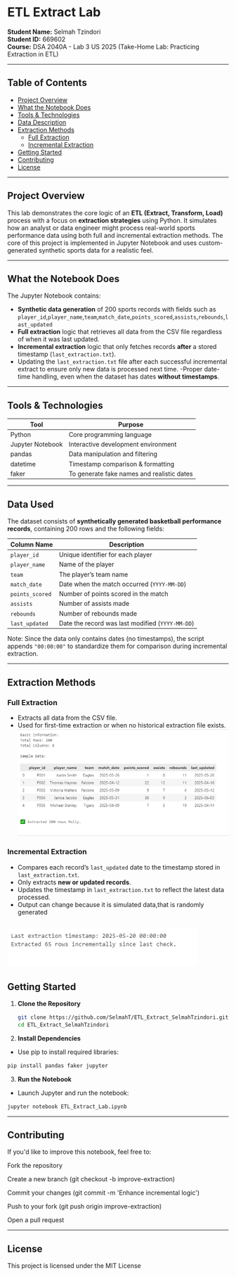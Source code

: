 # ETL Extract Lab

**Student Name:** Selmah Tzindori  
**Student ID:** 669602  
**Course:** DSA 2040A - Lab 3 US 2025 (Take-Home Lab: Practicing Extraction in ETL)

---
## Table of Contents

- [ Project Overview](#-project-overview)
- [ What the Notebook Does](#-what-the-notebook-does)
- [ Tools & Technologies](#-tools--technologies)
- [Data Description](#-data-description)
- [ Extraction Methods](#-extraction-methods)
  - [ Full Extraction](#-full-extraction)
  - [ Incremental Extraction](#-incremental-extraction)
- [ Getting Started](#-getting-started)
- [ Contributing](#-contributing)
- [ License](#-license)

---
## Project Overview


This lab demonstrates the core logic of an **ETL (Extract, Transform, Load)** process with a focus on **extraction strategies** using Python. It simulates how an analyst or data engineer might process real-world sports performance data using both full and incremental extraction methods. The core of this project is implemented in Jupyter Notebook and uses custom-generated synthetic sports data for a realistic feel.

---

## What the Notebook Does

The Jupyter Notebook contains:

- **Synthetic data generation** of 200 sports records with fields such as `player_id`,`player_name`,`team`,`match_date`,`points_scored`,`assists`,`rebounds`,`last_updated`
- **Full extraction** logic that retrieves all data from the CSV file regardless of when it was last updated.
- **Incremental extraction** logic that only fetches records **after** a stored timestamp (`last_extraction.txt`).
- Updating the `last_extraction.txt` file after each successful incremental extract to ensure only new data is processed next time.
-Proper date-time handling, even when the dataset has dates **without timestamps**.

---

##  Tools & Technologies

| Tool           | Purpose                                |
|----------------|----------------------------------------|
| Python         | Core programming language              |
| Jupyter Notebook | Interactive development environment   |
| pandas         | Data manipulation and filtering        |
| datetime       | Timestamp comparison & formatting      |
| faker          | To generate fake names and realistic dates    |

---

##  Data Used

The dataset consists of **synthetically generated basketball performance records**, containing 200 rows and the following fields:

| Column Name      | Description                                   |
|------------------|-----------------------------------------------|
| `player_id`      | Unique identifier for each player             |
| `player_name`    | Name of the player                            |
| `team`           | The player’s team name                        |
| `match_date`     | Date when the match occurred (`YYYY-MM-DD`)   |
| `points_scored`  | Number of points scored in the match          |
| `assists`        | Number of assists made                        |
| `rebounds`       | Number of rebounds made                       |
| `last_updated`   | Date the record was last modified (`YYYY-MM-DD`) |

Note: Since the data only contains dates (no timestamps), the script appends `"00:00:00"` to standardize them for comparison during incremental extraction.

---


## Extraction Methods

### Full Extraction

- Extracts all data from the CSV file.
- Used for first-time extraction or when no historical extraction file exists.
![alt text](<images/full_extraction output.PNG>)

### Incremental Extraction

- Compares each record’s `last_updated` date to the timestamp stored in `last_extraction.txt`.
- Only extracts **new or updated records**.
- Updates the timestamp in `last_extraction.txt` to reflect the latest data processed.
- Output can change because it is simulated data,that is randomly generated

![alt text](images/incremental_extraction_output.PNG)
---

##  Getting Started

1. **Clone the Repository**  
   ```bash
   git clone https://github.com/SelmahT/ETL_Extract_SelmahTzindori.git
   cd ETL_Extract_SelmahTzindori
   
2. **Install Dependencies**
  - Use pip to install required libraries: 
   ```bash
   pip install pandas faker jupyter
   ```

3. **Run the Notebook**
 - Launch Jupyter and run the notebook:
  ```bash
  jupyter notebook ETL_Extract_Lab.ipynb
  ```
---

##  Contributing
If you'd like to improve this notebook, feel free to:

Fork the repository

Create a new branch (git checkout -b improve-extraction)

Commit your changes (git commit -m 'Enhance incremental logic')

Push to your fork (git push origin improve-extraction)

Open a pull request


---
## License
This project is licensed under the MIT License
